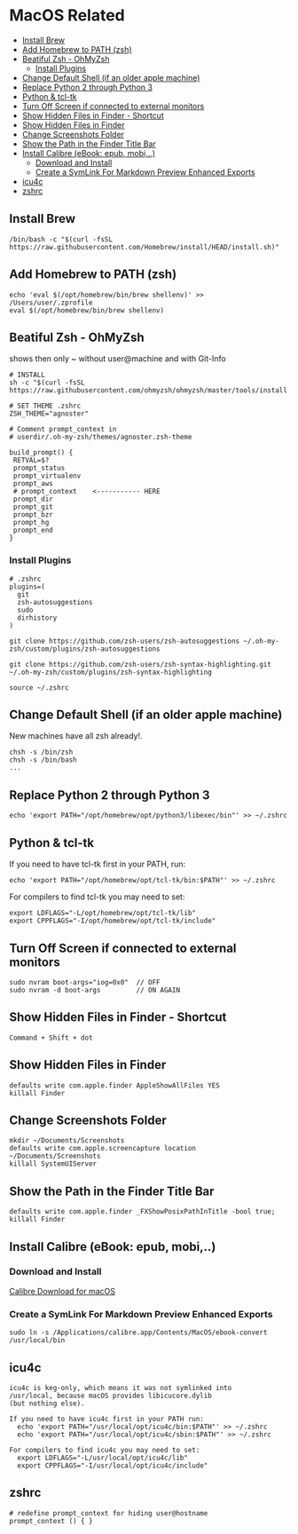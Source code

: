 # MacOS Related

<!-- @import "[TOC]" {cmd="toc" depthFrom=2 depthTo=6 orderedList=false} -->

<!-- code_chunk_output -->

- [Install Brew](#install-brew)
- [Add Homebrew to PATH (zsh)](#add-homebrew-to-path-zsh)
- [Beatiful Zsh - OhMyZsh](#beatiful-zsh---ohmyzsh)
  - [Install Plugins](#install-plugins)
- [Change Default Shell (if an older apple machine)](#change-default-shell-if-an-older-apple-machine)
- [Replace Python 2 through Python 3](#replace-python-2-through-python-3)
- [Python & tcl-tk](#python--tcl-tk)
- [Turn Off Screen if connected to external monitors](#turn-off-screen-if-connected-to-external-monitors)
- [Show Hidden Files in Finder - Shortcut](#show-hidden-files-in-finder---shortcut)
- [Show Hidden Files in Finder](#show-hidden-files-in-finder)
- [Change Screenshots Folder](#change-screenshots-folder)
- [Show the Path in the Finder Title Bar](#show-the-path-in-the-finder-title-bar)
- [Install Calibre (eBook: epub, mobi,..)](#install-calibre-ebook-epub-mobi)
  - [Download and Install](#download-and-install)
  - [Create a SymLink For Markdown Preview Enhanced Exports](#create-a-symlink-for-markdown-preview-enhanced-exports)
- [icu4c](#icu4c)
- [zshrc](#zshrc)

<!-- /code_chunk_output -->

## Install Brew

    /bin/bash -c "$(curl -fsSL https://raw.githubusercontent.com/Homebrew/install/HEAD/install.sh)"

## Add Homebrew to PATH (zsh)

    echo 'eval $(/opt/homebrew/bin/brew shellenv)' >> /Users/user/.zprofile
    eval $(/opt/homebrew/bin/brew shellenv)

## Beatiful Zsh - OhMyZsh

shows then only ~ without user@machine and with Git-Info

    # INSTALL
    sh -c "$(curl -fsSL https://raw.githubusercontent.com/ohmyzsh/ohmyzsh/master/tools/install.sh)"

    # SET THEME .zshrc
    ZSH_THEME="agnoster"

    # Comment prompt_context in
    # userdir/.oh-my-zsh/themes/agnoster.zsh-theme

    build_prompt() {
     RETVAL=$?
     prompt_status
     prompt_virtualenv
     prompt_aws
     # prompt_context    <----------- HERE
     prompt_dir
     prompt_git
     prompt_bzr
     prompt_hg
     prompt_end
    }

### Install Plugins

```shell
# .zshrc
plugins=(
  git
  zsh-autosuggestions
  sudo
  dirhistory
)
```

```shell
git clone https://github.com/zsh-users/zsh-autosuggestions ~/.oh-my-zsh/custom/plugins/zsh-autosuggestions

git clone https://github.com/zsh-users/zsh-syntax-highlighting.git ~/.oh-my-zsh/custom/plugins/zsh-syntax-highlighting

source ~/.zshrc

```

## Change Default Shell (if an older apple machine)

New machines have all zsh already!.

    chsh -s /bin/zsh
    chsh -s /bin/bash
    ...

## Replace Python 2 through Python 3

    echo 'export PATH="/opt/homebrew/opt/python3/libexec/bin"' >> ~/.zshrc

## Python & tcl-tk

If you need to have tcl-tk first in your PATH, run:

    echo 'export PATH="/opt/homebrew/opt/tcl-tk/bin:$PATH"' >> ~/.zshrc

For compilers to find tcl-tk you may need to set:

    export LDFLAGS="-L/opt/homebrew/opt/tcl-tk/lib"
    export CPPFLAGS="-I/opt/homebrew/opt/tcl-tk/include"

## Turn Off Screen if connected to external monitors

    sudo nvram boot-args="iog=0x0"  // OFF
    sudo nvram -d boot-args         // ON AGAIN

## Show Hidden Files in Finder - Shortcut

    Command + Shift + dot

## Show Hidden Files in Finder

    defaults write com.apple.finder AppleShowAllFiles YES
    killall Finder

## Change Screenshots Folder

    mkdir ~/Documents/Screenshots
    defaults write com.apple.screencapture location ~/Documents/Screenshots
    killall SystemUIServer

## Show the Path in the Finder Title Bar

    defaults write com.apple.finder _FXShowPosixPathInTitle -bool true;
    killall Finder

## Install Calibre (eBook: epub, mobi,..)

### Download and Install

[Calibre Download for macOS](https://calibre-ebook.com/download_osx)

### Create a SymLink For Markdown Preview Enhanced Exports

    sudo ln -s /Applications/calibre.app/Contents/MacOS/ebook-convert /usr/local/bin

## icu4c

    icu4c is keg-only, which means it was not symlinked into
    /usr/local, because macOS provides libicucore.dylib
    (but nothing else).

    If you need to have icu4c first in your PATH run:
      echo 'export PATH="/usr/local/opt/icu4c/bin:$PATH"' >> ~/.zshrc
      echo 'export PATH="/usr/local/opt/icu4c/sbin:$PATH"' >> ~/.zshrc

    For compilers to find icu4c you may need to set:
      export LDFLAGS="-L/usr/local/opt/icu4c/lib"
      export CPPFLAGS="-I/usr/local/opt/icu4c/include"

## zshrc

    # redefine prompt_context for hiding user@hostname
    prompt_context () { }
